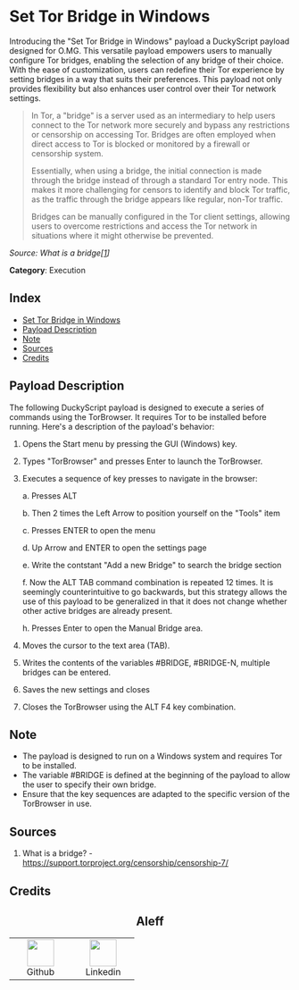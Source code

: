 # Set Tor Bridge in Windows

Introducing the "Set Tor Bridge in Windows" payload a DuckyScript payload designed for O.MG. This versatile payload empowers users to manually configure Tor bridges, enabling the selection of any bridge of their choice. With the ease of customization, users can redefine their Tor experience by setting bridges in a way that suits their preferences. This payload not only provides flexibility but also enhances user control over their Tor network settings.

> In Tor, a "bridge" is a server used as an intermediary to help users connect to the Tor network more securely and bypass any restrictions or censorship on accessing Tor. Bridges are often employed when direct access to Tor is blocked or monitored by a firewall or censorship system.
>
> Essentially, when using a bridge, the initial connection is made through the bridge instead of through a standard Tor entry node. This makes it more challenging for censors to identify and block Tor traffic, as the traffic through the bridge appears like regular, non-Tor traffic.
>
> Bridges can be manually configured in the Tor client settings, allowing users to overcome restrictions and access the Tor network in situations where it might otherwise be prevented.

*Source: What is a bridge\[[1](#sources)]*

**Category**: Execution

## Index

- [Set Tor Bridge in Windows](#set-tor-bridge-in-windows)
- [Payload Description](#payload-description)
- [Note](#note)
- [Sources](#sources)
- [Credits](#credits)

## Payload Description

The following DuckyScript payload is designed to execute a series of commands using the TorBrowser. It requires Tor to be installed before running. Here's a description of the payload's behavior:

1. Opens the Start menu by pressing the GUI (Windows) key.
2. Types "TorBrowser" and presses Enter to launch the TorBrowser.
3. Executes a sequence of key presses to navigate in the browser:
    
   a. Presses ALT
   
   b. Then 2 times the Left Arrow to position yourself on the "Tools" item

   c. Presses ENTER to open the menu

   d. Up Arrow and ENTER to open the settings page

   e. Write the contstant "Add a new Bridge" to search the bridge section
   
   f. Now the ALT TAB command combination is repeated 12 times. It is seemingly counterintuitive to go backwards, but this strategy allows the use of this payload to be generalized in that it does not change whether other active bridges are already present.
   
   h. Presses Enter to open the Manual Bridge area.
5. Moves the cursor to the text area (TAB).
6. Writes the contents of the variables #BRIDGE, #BRIDGE-N, multiple bridges can be entered.
7. Saves the new settings and closes
8. Closes the TorBrowser using the ALT F4 key combination.

## Note

- The payload is designed to run on a Windows system and requires Tor to be installed.
- The variable #BRIDGE is defined at the beginning of the payload to allow the user to specify their own bridge.
- Ensure that the key sequences are adapted to the specific version of the TorBrowser in use.

## Sources

1. What is a bridge? - https://support.torproject.org/censorship/censorship-7/

## Credits

<h2 align="center"> Aleff</h2>
<div align=center>
<table>
  <tr>
    <td align="center" width="96">
      <a href="https://github.com/aleff-github">
        <img src=https://github.com/aleff-github/aleff-github/blob/main/img/github.png?raw=true width="48" height="48" />
      </a>
      <br>Github
    </td>
    <td align="center" width="96">
      <a href="https://www.linkedin.com/in/alessandro-greco-aka-aleff/">
        <img src=https://github.com/aleff-github/aleff-github/blob/main/img/linkedin.png?raw=true width="48" height="48" />
      </a>
      <br>Linkedin
    </td>
  </tr>
</table>
</div>